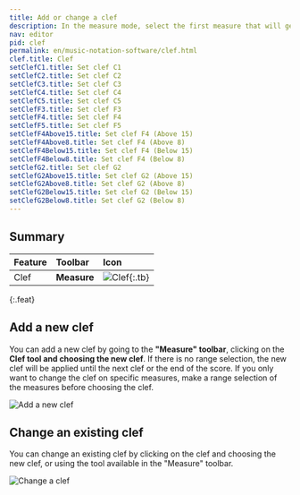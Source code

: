 ```yaml
---
title: Add or change a clef
description: In the measure mode, select the first measure that will get the new clef, then click on the clef tool and choose the desired one.
nav: editor
pid: clef
permalink: en/music-notation-software/clef.html
clef.title: Clef
setClefC1.title: Set clef C1
setClefC2.title: Set clef C2
setClefC3.title: Set clef C3
setClefC4.title: Set clef C4
setClefC5.title: Set clef C5
setClefF3.title: Set clef F3
setClefF4.title: Set clef F4
setClefF5.title: Set clef F5
setClefF4Above15.title: Set clef F4 (Above 15)
setClefF4Above8.title: Set clef F4 (Above 8)
setClefF4Below15.title: Set clef F4 (Below 15)
setClefF4Below8.title: Set clef F4 (Below 8)
setClefG2.title: Set clef G2
setClefG2Above15.title: Set clef G2 (Above 15)
setClefG2Above8.title: Set clef G2 (Above 8)
setClefG2Below15.title: Set clef G2 (Below 15)
setClefG2Below8.title: Set clef G2 (Below 8)
---
```


## Summary

| Feature | Toolbar | Icon |
|:--------|:--------|:-----|
| Clef | **Measure** | ![Clef](https://prod.flat-cdn.com/img/icons/editorActions/clef.svg){:.tb} |
{:.feat}

## Add a new clef

You can add a new clef by going to the **"Measure" toolbar**, clicking on the **Clef tool and choosing the new clef**. If there is no range selection, the new clef will be applied until the next clef or the end of the score. If you only want to change the clef on specific measures, make a range selection of the measures before choosing the clef.

![Add a new clef](/help/assets/img/editor/clef.png)

## Change an existing clef

You can change an existing clef by clicking on the clef and choosing the new clef, or using the tool available in the "Measure" toolbar.

![Change a clef](/help/assets/img/editor/clef-change.png)
